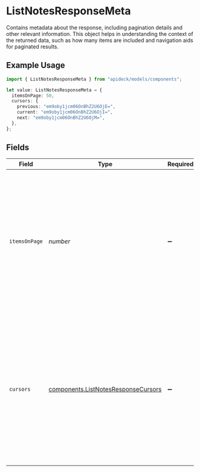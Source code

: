 # ListNotesResponseMeta

Contains metadata about the response, including pagination details and other relevant information. This object helps in understanding the context of the returned data, such as how many items are included and navigation aids for paginated results.

## Example Usage

```typescript
import { ListNotesResponseMeta } from "apideck/models/components";

let value: ListNotesResponseMeta = {
  itemsOnPage: 50,
  cursors: {
    previous: "em9oby1jcm06OnBhZ2U6OjE=",
    current: "em9oby1jcm06OnBhZ2U6OjI=",
    next: "em9oby1jcm06OnBhZ2U6OjM=",
  },
};
```

## Fields

| Field                                                                                                                                                                                            | Type                                                                                                                                                                                             | Required                                                                                                                                                                                         | Description                                                                                                                                                                                      | Example                                                                                                                                                                                          |
| ------------------------------------------------------------------------------------------------------------------------------------------------------------------------------------------------ | ------------------------------------------------------------------------------------------------------------------------------------------------------------------------------------------------ | ------------------------------------------------------------------------------------------------------------------------------------------------------------------------------------------------ | ------------------------------------------------------------------------------------------------------------------------------------------------------------------------------------------------ | ------------------------------------------------------------------------------------------------------------------------------------------------------------------------------------------------ |
| `itemsOnPage`                                                                                                                                                                                    | *number*                                                                                                                                                                                         | :heavy_minus_sign:                                                                                                                                                                               | Indicates the number of note items returned in the current response page. This integer helps developers understand the volume of data retrieved and manage pagination effectively.               | 50                                                                                                                                                                                               |
| `cursors`                                                                                                                                                                                        | [components.ListNotesResponseCursors](../../models/components/listnotesresponsecursors.md)                                                                                                       | :heavy_minus_sign:                                                                                                                                                                               | Provides cursors for navigating between pages of results in the API. This object includes pointers to the next or previous pages, facilitating seamless data retrieval across multiple requests. |                                                                                                                                                                                                  |